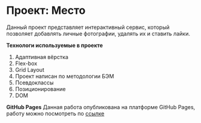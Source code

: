 # Проект: Место
Данный проект представляет интерактивный сервис, который позволяет добавлять личные фотографии, удалять их и ставить лайки.


**Технологи используемые в проекте**

1. Адаптивная вёрстка
2. Flex-box
3. Grid Layout
4. Проект написан по методологии БЭМ
5. Псевдоклассы
6. Позиционирование
7. DOM

**GitHub Pages**
Данная работа опубликована на платформе GitHub Pages, работу можно посмотреть по [ссылке](https://soulaction.github.io/mesto/)
